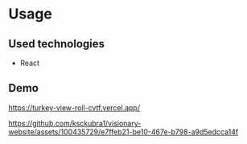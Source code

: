 # Usage

## Used technologies

- React

## Demo

https://turkey-view-roll-cvtf.vercel.app/



https://github.com/ksckubra1/visionary-website/assets/100435729/e7ffeb21-be10-467e-b798-a9d5edcca14f

